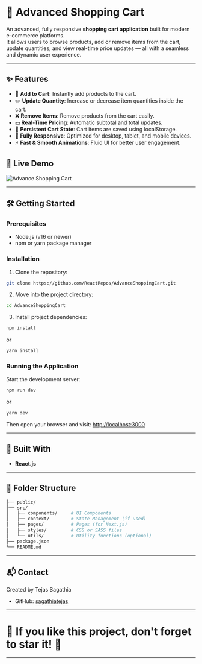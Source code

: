 # 🛒 Advanced Shopping Cart

An advanced, fully responsive **shopping cart application** built for modern e-commerce platforms.  
It allows users to browse products, add or remove items from the cart, update quantities, and view real-time price updates — all with a seamless and dynamic user experience.

---

## ✨ Features

- 🛒 **Add to Cart**: Instantly add products to the cart.
- ✏️ **Update Quantity**: Increase or decrease item quantities inside the cart.
- ❌ **Remove Items**: Remove products from the cart easily.
- 💵 **Real-Time Pricing**: Automatic subtotal and total updates.
- 💾 **Persistent Cart State**: Cart items are saved using localStorage.
- 📱 **Fully Responsive**: Optimized for desktop, tablet, and mobile devices.
- ⚡ **Fast & Smooth Animations**: Fluid UI for better user engagement.

## 🚀 Live Demo

![Advance Shopping Cart](./public/advance_shopping_card.gif)

---

## 🛠️ Getting Started

### Prerequisites

- Node.js (v16 or newer)
- npm or yarn package manager

### Installation

1. Clone the repository:

```bash
git clone https://github.com/ReactRepos/AdvanceShoppingCart.git
```

2. Move into the project directory:

```bash
cd AdvanceShoppingCart
```

3. Install project dependencies:

```bash
npm install
```

or

```bash
yarn install
```

### Running the Application

Start the development server:

```bash
npm run dev
```

or

```bash
yarn dev
```

Then open your browser and visit: [http://localhost:3000](http://localhost:3000)

---

## 🧰 Built With

- **React.js**

---

## 📂 Folder Structure

```bash
├── public/
├── src/
│   ├── components/     # UI Components
│   ├── context/        # State Management (if used)
│   ├── pages/          # Pages (for Next.js)
│   ├── styles/         # CSS or SASS files
│   └── utils/          # Utility functions (optional)
├── package.json
└── README.md
```

---

## 📬 Contact

Created by Tejas Sagathia

- GitHub: [sagathiatejas](https://github.com/sagathiatejas)

---

# 🌟 If you like this project, don't forget to star it! 🌟

---
